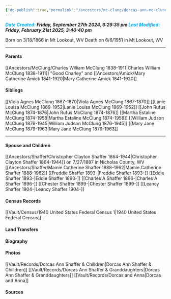 ```yaml
---
{"dg-publish":true,"permalink":"/ancestors/mc-clung/dorcas-ann-mc-clung-1866-1951/","tags":["Dorcas-McClung"]}
---
```


***<font color="#00b0f0">Date Created:</font> Friday, September 27th 2024, 6:29:35 pm*
*<font color="#00b0f0">Last Modified:</font> Friday, February 21st 2025, 3:40:40 pm***

Born on  3/18/1866 in Mt Lookout, WV
Death on 6/6/1951 in Mt Lookout, WV

---
#### Parents

[[Ancestors/McClung/Charles William McClung 1838-1911\|Charles William McClung 1838-1911]] "Good Charley" and [[Ancestors/Amick/Mary Catherine Amick 1841-1920\|Mary Catherine Amick 1841-1920]]
#### Siblings
[[Viola Agnes McClung 1867-1870\|Viola Agnes McClung 1867-1870]]
[[Lanie Louisa McClung 1869-1952\|Lanie Louisa McClung 1869-1952]]
[[John Rufus McClung 1874-1876\|John Rufus McClung 1874-1876]]
[[Martha Estaline McClung 1874-1958\|Martha Estaline McClung 1874-1958]]
[[William Judson McClung 1876-1945\|William Judson McClung 1876-1945]]
[[Mary Jane McClung 1879-1963\|Mary Jane McClung 1879-1963]]

---
#### Spouse and Children
[[Ancestors/Shaffer/Christopher Clayton Shaffer 1864-1944\|Christopher Clayton Shaffer 1864-1944]] on 7/27/1887 in Nicholas County, WV
[[Ancestors/Shaffer/Mamie Catherine Shaffer 1888-1962\|Mamie Catherine Shaffer 1888-1962]]
[[Freddie Shaffer 1893-\|Freddie Shaffer 1893-]]
[[Eddie Shaffer 1893-\|Eddie Shaffer 1893-]]
[[Charles A Shaffer 1896-\|Charles A Shaffer 1896-]]
[[Chester Shaffer 1899-\|Chester Shaffer 1899-]]
[[Leancy Shaffer 1904-\|Leancy Shaffer 1904-]]

#### Census Records
[[Vault/Census/1940 United States Federal Census 1\|1940 United States Federal Census]]
#### Land Transfers

#### Biography

#### Photos
[[Vault/Records/Dorcas Ann Shaffer & Chilldren\|Dorcas Ann Shaffer & Chilldren]]
[[Vault/Records/Dorcas Ann Shaffer & Granddaughters\|Dorcas Ann Shaffer & Granddaughters]]
[[Vault/Records/Dorcas and Anna\|Dorcas and Anna]]
#### Sources


